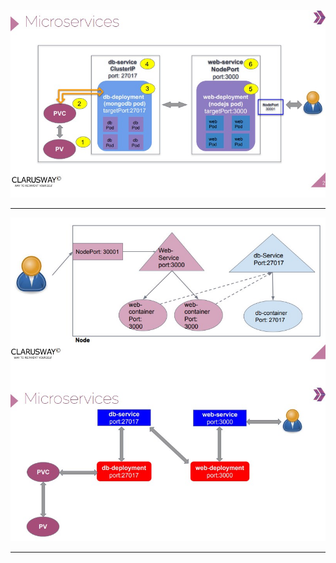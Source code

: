 <p align="center">
    <img alt="Microservices" src="https://github.com/cagatayakk/Kubernetes/blob/main/01_miniproject_to-do-app/microservices.jpg" >
</p>
<hr>
<p align="center">
    <img alt="Microservices2" src="https://github.com/cagatayakk/Kubernetes/blob/main/01_miniproject_to-do-app/microservices2.jpg" >
</p>
<hr>
